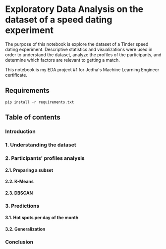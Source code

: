 # Exploratory Data Analysis on the dataset of a speed dating experiment
The purpose of this notebook is explore the dataset of a Tinder speed dating experiment. Descriptive statistics and visualizations were used in order to understand the dataset, analyze the profiles of the participants, and determine which factors are relevant to getting a match.

This notebook is my EDA project #1 for Jedha's Machine Learning Engineer certificate.

## Requirements 
`pip install -r requirements.txt`

## Table of contents
### Introduction
### 1. Understanding the dataset
### 2. Participants' profiles analysis
####  2.1. Preparing a subset
####  2.2. K-Means
####  2.3. DBSCAN
### 3. Predictions
####  3.1. Hot spots per day of the month
####  3.2. Generalization
### Conclusion
